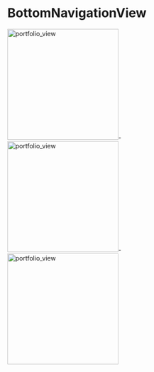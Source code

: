 # BottomNavigationView
<img width="250" alt="portfolio_view" src="https://user-images.githubusercontent.com/48976562/75614815-45320b00-5b45-11ea-8f85-3b8210c9dbf0.png">-<img width="250" alt="portfolio_view" src="https://user-images.githubusercontent.com/48976562/75614833-6bf04180-5b45-11ea-87e2-a9584963f75f.png">-<img width="250" alt="portfolio_view" src="https://user-images.githubusercontent.com/48976562/75614850-87f3e300-5b45-11ea-86f3-3731dbe19d5c.png">
